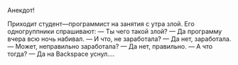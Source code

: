 Анекдот! 

Приходит студент—программист на занятия с утра злой. Его одногруппники спрашивают: 
— Ты чего такой злой? 
— Да программу вчера всю ночь набивал. 
— И что, не заработала? 
— Да нет, заработала. 
— Может, неправильно заработала? 
— Да нет, правильно. 
— А что тогда? 
— Да на Backspace уснул....
